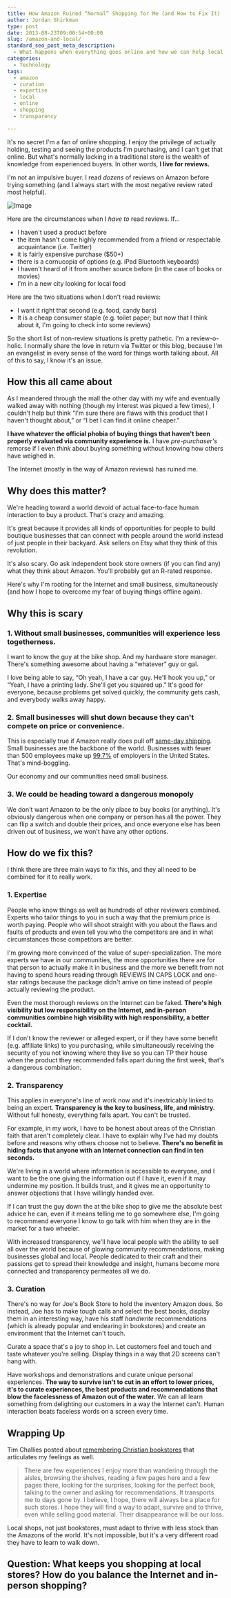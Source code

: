 ```yaml
---
title: How Amazon Ruined “Normal” Shopping for Me (and How to Fix It)
author: Jordan Shirkman
type: post
date: 2013-08-23T09:00:54+00:00
slug: /amazon-and-local/
standard_seo_post_meta_description:
  - What happens when everything goes online and how we can help local businesses thrive.
categories:
  - Technology
tags:
  - amazon
  - curation
  - expertise
  - local
  - online
  - shopping
  - transparency

---
```

It's no secret I'm a fan of online shopping. I enjoy the privilege of actually holding, testing and seeing the products I'm purchasing, and I can't get that online. But what's normally lacking in a traditional store is the wealth of knowledge from experienced buyers. In other words, **I live for reviews.**

I'm not an impulsive buyer. I read _dozens_ of reviews on Amazon before trying something (and I always start with the most negative review rated most helpful).

![Image](/images/amazon-logo.jpeg) 

Here are the circumstances when I _have to_ read reviews. If&#8230;

  * I haven't used a product before
  * the item hasn't come highly recommended from a friend or respectable acquaintance (i.e. Twitter)
  * it is fairly expensive purchase ($50+)
  * there is a cornucopia of options (e.g. iPad Bluetooth keyboards)
  * I haven't heard of it from another source before (in the case of books or movies)
  * I'm in a new city looking for local food

Here are the two situations when I don't read reviews:

  * I want it right that second (e.g. food, candy bars)
  * It is a cheap consumer staple (e.g. toilet paper; but now that I think about it, I'm going to check into some reviews)

So the short list of non-review situations is pretty pathetic. I'm a review-o-holic. I normally share the love in return via Twitter or this blog, because I'm an evangelist in every sense of the word for things worth talking about. All of this to say, I know it's an issue.

<!--more-->

## How this all came about

As I meandered through the mall the other day with my wife and eventually walked away with nothing (though my interest was piqued a few times), I couldn't help but think &#8220;I'm sure there are flaws with this product that I haven't thought about,&#8221; or &#8220;I bet I can find it online cheaper.&#8221;

**I have whatever the official phobia of buying things that haven't been properly evaluated via community experience is.** I have _pre-purchaser's_ remorse if I even _think_ about buying something without knowing how others have weighed in.

The Internet (mostly in the way of Amazon reviews) has ruined me.

## Why does this matter?

We're heading toward a world devoid of actual face-to-face human interaction to buy a product. That's crazy and amazing.

It's great because it provides all kinds of opportunities for people to build boutique businesses that can connect with people around the world instead of just people in their backyard. Ask sellers on Etsy what they think of this revolution.

It's also scary. Go ask independent book store owners (if you can find any) what they think about Amazon. You'll probably get an R-rated response.

Here's why I'm rooting for the Internet and small business, simultaneously (and how I hope to overcome my fear of buying things offline again).

## Why this is scary

### 1. Without small businesses, communities will experience less togetherness.

I want to know the guy at the bike shop. And my hardware store manager. There's something awesome about having a &#8220;whatever&#8221; guy or gal.

I love being able to say, &#8220;Oh yeah, I have a car guy. He'll hook you up,&#8221; or &#8220;Yeah, I have a printing lady. She'll get you squared up.&#8221; It's good for everyone, because problems get solved quickly, the community gets cash, and everybody walks away happy.

### 2. Small businesses will shut down because they can't compete on price or convenience.

This is especially true if Amazon really does pull off [same-day shipping](http://www.google.com/url?sa=t&rct=j&q=&esrc=s&source=web&cd=1&cad=rja&ved=0CDgQFjAA&url=http%3A%2F%2Fwww.slate.com%2Farticles%2Fbusiness%2Fsmall_business%2F2012%2F07%2Famazon_same_day_delivery_how_the_e_commerce_giant_will_destroy_local_retail_.html&ei=8aQVUu-fH6iBiwKgmICoBg&usg=AFQjCNEaCw715A-jOOjOWanjlasiQFIMCA&bvm=bv.51156542,d.cGE). Small businesses are the backbone of the world. Businesses with fewer than 500 employees make up [99.7%](http://www.sba.gov/sites/default/files/FAQ_Sept_2012.pdf) of employers in the United States. That's mind-boggling.

Our economy and our communities need small business.

### 3. We could be heading toward a dangerous monopoly

We don't want Amazon to be the only place to buy books (or anything). It's obviously dangerous when one company or person has all the power. They can flip a switch and double their prices, and once everyone else has been driven out of business, we won't have any other options.

## How do we fix this?

I think there are three main ways to fix this, and they all need to be combined for it to really work.


### 1. Expertise

People who know things as well as hundreds of other reviewers combined. Experts who tailor things to you in such a way that the premium price is worth paying. People who will shoot straight with you about the flaws and faults of products and even tell you who the competitors are and in what circumstances those competitors are better.

I'm growing more convinced of the value of super-specialization. The more experts we have in our communities, the more opportunities there are for that person to actually make it in business and the more we benefit from not having to spend hours reading through REVIEWS IN CAPS LOCK and one-star ratings because the package didn't arrive on time instead of people actually reviewing the product.

Even the most thorough reviews on the Internet can be faked. **There's high visibility but low responsibility on the Internet, and in-person communities combine high visibility with high responsibility, a better cocktail.**

If I don't know the reviewer or alleged expert, or if they have some benefit (e.g. affiliate links) to you purchasing, while simultaneously receiving the security of you not knowing where they live so you can TP their house when the product they recommended falls apart during the first week, that's a dangerous combination.

### 2. Transparency

This applies in everyone's line of work now and it's inextricably linked to being an expert. **Transparency is the key to business, life, and ministry.** Without full honesty, everything falls apart. You can't be trusted.

For example, in my work, I have to be honest about areas of the Christian faith that aren't completely clear. I have to explain why I've had my doubts before and reasons why others choose not to believe. **There's no benefit in hiding facts that anyone with an Internet connection can find in ten seconds.**

We're living in a world where information is accessible to everyone, and I want to be the one giving the information out if I have it, even if it may undermine my position. It builds trust, and it gives me an opportunity to answer objections that I have willingly handed over.

If I can trust the guy down the at the bike shop to give me the absolute best advice he can, even if it means telling me to go somewhere else, I'm going to recommend everyone I know to go talk with him when they are in the market for a two wheeler.

With increased transparency, we'll have local people with the ability to sell all over the world because of glowing community recommendations, making businesses global and local. People dedicated to their craft and their passions get to spread their knowledge and insight, humans become more connected and transparency permeates all we do.

### 3. Curation

There's no way for Joe's Book Store to hold the inventory Amazon does. So instead, Joe has to make tough calls and select the best books, display them in an interesting way, have his staff _handwrite_ recommendations (which is already popular and endearing in bookstores) and create an environment that the Internet can't touch.

Curate a space that's a joy to shop in. Let customers feel and touch and taste whatever you're selling. Display things in a way that 2D screens can't hang with.

Have workshops and demonstrations and curate unique personal experiences. **The way to survive isn't to cut in an effort to lower prices, it's to curate experiences, the best products and recommendations that blow the facelessness of Amazon out of the water.** We can all learn something from delighting our customers in a way the Internet can't. Human interaction beats faceless words on a screen every time.

## Wrapping Up

Tim Challies posted about [remembering Christian bookstores](http://www.challies.com/articles/remembering-the-christian-bookstore) that articulates my feelings as well.

> There are few experiences I enjoy more than wandering through the aisles, browsing the shelves, reading a few pages here and a few pages there, looking for the surprises, looking for the perfect book, talking to the owner and asking for recommendations. It transports me to days gone by. I believe, I hope, there will always be a place for such stores. I hope they will find a way to adapt, survive and to thrive, even while selling good material. Their disappearance will be our loss.

Local shops, not just bookstores, must adapt to thrive with less stock than the Amazons of the world. It's not impossible, but it's a very different road they have to learn to walk down.

## Question: What keeps you shopping at local stores? How do you balance the Internet and in-person shopping?
